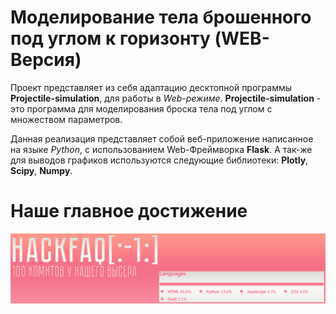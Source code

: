 # Моделирование тела брошенного под углом к горизонту (WEB-Версия)

Проект представляет из себя адаптацию десктопной программы **Projectile-simulation**, для работы в *Web-режиме*.
**Projectile-simulation** - это программа для моделирования броска тела под углом с множеством параметров.

Данная реализация представляет собой веб-приложение написанное на языке *Python*, с использованием Web-Фреймворка **Flask**.
А так-же для выводов графиков используются следующие библиотеки: **Plotly**, **Scipy**, **Numpy**.

# Наше главное достижение
![](/One_Hundred_Commit.png)
